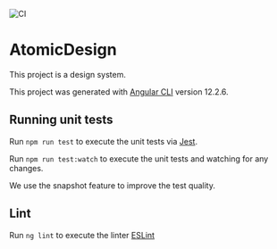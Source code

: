 ![CI](https://github.com/GaetanRdn/atomic-design/actions/workflows/build.yml/badge.svg)

# AtomicDesign

This project is a design system.

This project was generated with [Angular CLI](https://github.com/angular/angular-cli) version 12.2.6.

## Running unit tests

Run `npm run test` to execute the unit tests via [Jest](https://jestjs.io/).

Run `npm run test:watch` to execute the unit tests and watching for any changes.

We use the snapshot feature to improve the test quality.

## Lint

Run `ng lint` to execute the linter [ESLint](https://eslint.org/)
